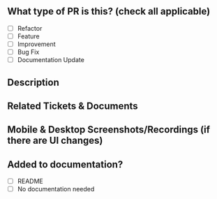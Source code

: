 <!--- Prepend PR title with [WIP] if work in progress. Remove when ready for review. -->

<!--- For a timely review/response, please avoid force-pushing additional commits if your PR already received reviews or comments -->

## What type of PR is this? (check all applicable)

- [ ] Refactor
- [ ] Feature
- [ ] Improvement
- [ ] Bug Fix
- [ ] Documentation Update

## Description

## Related Tickets & Documents

## Mobile & Desktop Screenshots/Recordings (if there are UI changes)

## Added to documentation?

- [ ] README
- [ ] No documentation needed
